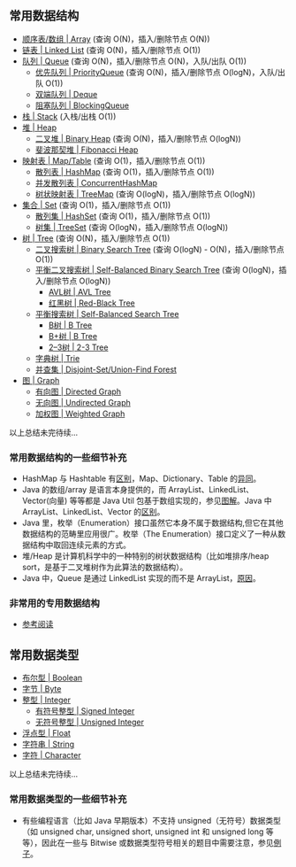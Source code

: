 ## 常用数据结构
  
- [顺序表/数组 | Array]() (查询 O(N)，插入/删除节点 O(N))
- [链表 | Linked List](./Data%20Structure%20Implementation/Linked%20List/README.md) (查询 O(N)，插入/删除节点 O(1))
- [队列 | Queue]() (查询 O(N)，插入/删除节点 O(N)，入队/出队 O(1))
  - [优先队列 | PriorityQueue]() (查询 O(N)，插入/删除节点 O(logN)，入队/出队 O(1))
  - [双端队列 | Deque]()
  - [阻塞队列 | BlockingQueue]()
- [栈 | Stack]() (入栈/出栈 O(1))
- [堆 | Heap]()
  - [二叉堆 | Binary Heap]() (查询 O(N)，插入/删除节点 O(logN))
  - [斐波那契堆 | Fibonacci Heap]()
- [映射表 | Map/Table]() (查询 O(1)，插入/删除节点 O(1))
  - [散列表 | HashMap]() (查询 O(1)，插入/删除节点 O(1))
  - [并发散列表 | ConcurrentHashMap]()
  - [树状映射表 | TreeMap]() (查询 O(logN)，插入/删除节点 O(logN))
- [集合 | Set]() (查询 O(1)，插入/删除节点 O(1))
  - [散列集 | HashSet]() (查询 O(1)，插入/删除节点 O(1))
  - [树集 | TreeSet]() (查询 O(logN)，插入/删除节点 O(logN))
- [树 | Tree]() (查询 O(N)，插入/删除节点 O(1))
  - [二叉搜索树 | Binary Search Tree]() (查询 O(logN) - O(N)，插入/删除节点 O(1))
  - [平衡二叉搜索树 | Self-Balanced Binary Search Tree]() (查询 O(logN)，插入/删除节点 O(logN))
    - [AVL树 | AVL Tree]()
    - [红黑树 | Red-Black Tree]()
  - [平衡搜索树 | Self-Balanced Search Tree]()
    - [B树 | B Tree]()
    - [B+树 | B Tree]()
    - [2–3树 | 2-3 Tree]()
  - [字典树 | Trie](./Data%20Structure%20Implementation/Trie/README.md)
  - [并查集 | Disjoint-Set/Union-Find Forest]()
- [图 | Graph]()
  - [有向图 | Directed Graph]()
  - [无向图 | Undirected Graph]()
  - [加权图 | Weighted Graph]()
  
  
以上总结未完待续...  
  
### 常用数据结构的一些细节补充
* HashMap 与 Hashtable 有[区别](https://stackoverflow.com/questions/40471/differences-between-hashmap-and-hashtable)，Map、Dictionary、Table 的[异同](https://www.zhihu.com/question/27581780)。
* Java 的数组/array 是语言本身提供的，而 ArrayList、LinkedList、Vector(向量) 等等都是 Java Util 包基于数组实现的，参见[图解](./Java%20Util%20Collections.png)。Java 中 ArrayList、LinkedList、Vector 的[区别](https://www.cnblogs.com/wanlipeng/archive/2010/10/21/1857791.html)。
* Java 里，枚举（Enumeration）接口虽然它本身不属于数据结构,但它在其他数据结构的范畴里应用很广。枚举（The Enumeration）接口定义了一种从数据结构中取回连续元素的方式。
* 堆/Heap 是计算机科学中的一种特别的树状数据结构（比如堆排序/heap sort，是基于二叉堆树作为此算法的数据结构）。
* Java 中，Queue 是通过 LinkedList 实现的而不是 ArrayList，[原因](https://stackoverflow.com/questions/41665425/why-arraylist-doesnt-implements-queue)。  
  
### 非常用的专用数据结构
- [参考阅读](https://stackoverflow.com/questions/500607/what-are-the-lesser-known-but-useful-data-structures)
  
  
  
## 常用数据类型
- [布尔型 | Boolean]()
- [字节 | Byte]()
- [整型 | Integer]()
  - [有符号整型 | Signed Integer]()
  - [无符号整型 | Unsigned Integer]()
- [浮点型 | Float]()
- [字符串 | String]()
- [字符 | Character]()
  
  
以上总结未完待续...  
  
### 常用数据类型的一些细节补充
* 有些编程语言（比如 Java 早期版本）不支持 unsigned（无符号）数据类型（如 unsigned char, unsigned short, unsigned int 和 unsigned long 等等），因此在一些与 Bitwise 或数据类型符号相关的题目中需要注意，参见[例子](./../Leetcode%20Practices/algorithms/easy/190%20Reverse%20Bits.java)。
